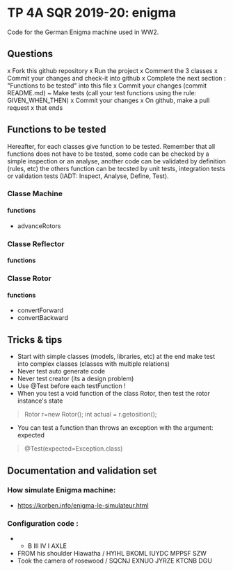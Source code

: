 # TP 4A SQR 2019-20: enigma
Code for the German Enigma machine used in WW2.

## Questions
x Fork this github repository
x Run the project
x Comment the 3 classes
x Commit your changes and check-it into github
x Complete the next section : "Functions to be tested" into this file
x Commit your changes (commit README.md)
~ Make tests (call your test functions using the rule: GIVEN_WHEN_THEN) 
x Commit your changes
x On github, make a pull request 
x that ends

## Functions to be tested
Hereafter, for each classes give function to be tested. Remember that all functions does not have to be tested, some code can be checked by a simple inspection or an analyse, another code can be validated by definition (rules, etc) the others function can be tecsted by unit tests, integration tests or validation tests (IADT: Inspect, Analyse, Define, Test). 

### Classe Machine
#### functions
- advanceRotors

### Classe Reflector
#### functions

### Classe Rotor
#### functions
- convertForward
- convertBackward

## Tricks & tips

- Start with simple classes (models, libraries, etc) at the end make test into complex classes (classes with multiple relations)
- Never test auto generate code
- Never test creator (its a design problem)
- Use @Test before each testFunction !
- When you test a void function of the class Rotor, then test the rotor instance's state
> Rotor r=new Rotor();
> int actual = r.getosition();
- You can test a function than throws an exception with the argument: expected
> @Test(expected=Exception.class)

## Documentation and validation set
### How simulate Enigma machine:
- https://korben.info/enigma-le-simulateur.html
### Configuration code :
- * B III IV I AXLE
- FROM his shoulder Hiawatha / HYIHL BKOML IUYDC MPPSF SZW
- Took the camera of rosewood / SQCNJ EXNUO JYRZE KTCNB DGU



 
